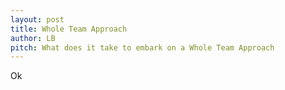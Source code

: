 ```yaml
---
layout: post
title: Whole Team Approach
author: LB
pitch: What does it take to embark on a Whole Team Approach
---
```

Ok